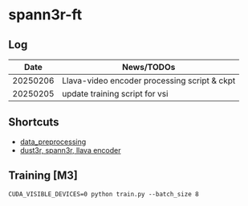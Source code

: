 # spann3r-ft

## Log

    
| Date | News/TODOs |
|--|--|
| 20250206 | Llava-video encoder processing script & ckpt|
| 20250205 | update training script for vsi |

 ## Shortcuts

-  [data_preprocessing](https://github.com/video-spatial-rep/spann3r-ft/blob/main/docs/data_preprocess.md)
- [dust3r, spann3r, llava encoder](https://github.com/video-spatial-rep/spann3r-ft/blob/main/ckpt)

## Training [M3]
`CUDA_VISIBLE_DEVICES=0 python train.py --batch_size 8`
